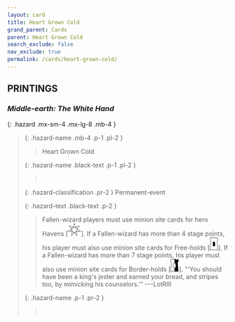 ```yaml
---
layout: card
title: Heart Grown Cold
grand_parent: Cards
parent: Heart Grown Cold
search_exclude: false
nav_exclude: true
permalink: /cards/heart-grown-cold/
---
```


## PRINTINGS


### _Middle-earth: The White Hand_

{: .hazard .mx-sm-4 .mx-lg-8 .mb-4 }
> {: .hazard-name .mb-4 .p-1 .pl-2 }
> > <div class="hazard-mp"></div>
> > <div class="card-name">Heart Grown Cold</div>
>
> {: .hazard-name .black-text .p-1 .pl-2 }
> > &nbsp;
>
> {: .hazard-classification .pr-2 }
> Permanent-event
>
> {: .hazard-text .black-text .p-2 }
> > Fallen-wizard players must use minion site cards for hero Havens \[![](/assets/images/free-haven.svg)]. If a Fallen-wizard has more than 4 stage points, his player must also use minion site cards for Free-holds \[![](/assets/images/free-hold.svg)]. If a Fallen-wizard has more than 7 stage points, his player must also use minion site cards for Border-holds \[![](/assets/images/border-hold.svg)].   "'You should have been a king's jester and earned your bread, and stripes too, by mimicking his counselors.'" ---LotRIII 
>
> {: .hazard-name .p-1 .pr-2 }
> > <div class="card-shield"></div>
> > <div class="card-corruption">&nbsp;</div>
